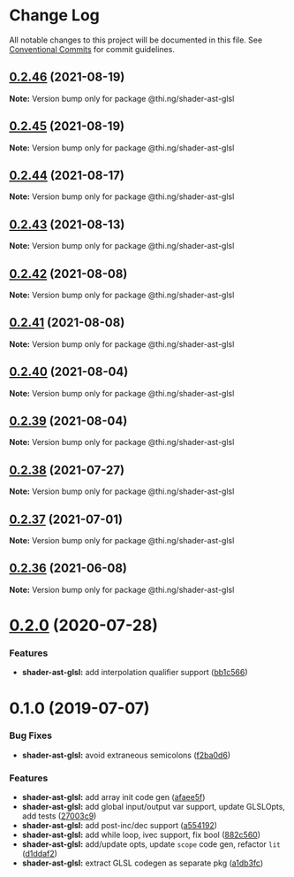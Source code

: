 # Change Log

All notable changes to this project will be documented in this file.
See [Conventional Commits](https://conventionalcommits.org) for commit guidelines.

## [0.2.46](https://github.com/thi-ng/umbrella/compare/@thi.ng/shader-ast-glsl@0.2.45...@thi.ng/shader-ast-glsl@0.2.46) (2021-08-19)

**Note:** Version bump only for package @thi.ng/shader-ast-glsl





## [0.2.45](https://github.com/thi-ng/umbrella/compare/@thi.ng/shader-ast-glsl@0.2.44...@thi.ng/shader-ast-glsl@0.2.45) (2021-08-19)

**Note:** Version bump only for package @thi.ng/shader-ast-glsl





## [0.2.44](https://github.com/thi-ng/umbrella/compare/@thi.ng/shader-ast-glsl@0.2.43...@thi.ng/shader-ast-glsl@0.2.44) (2021-08-17)

**Note:** Version bump only for package @thi.ng/shader-ast-glsl





## [0.2.43](https://github.com/thi-ng/umbrella/compare/@thi.ng/shader-ast-glsl@0.2.42...@thi.ng/shader-ast-glsl@0.2.43) (2021-08-13)

**Note:** Version bump only for package @thi.ng/shader-ast-glsl





## [0.2.42](https://github.com/thi-ng/umbrella/compare/@thi.ng/shader-ast-glsl@0.2.41...@thi.ng/shader-ast-glsl@0.2.42) (2021-08-08)

**Note:** Version bump only for package @thi.ng/shader-ast-glsl





## [0.2.41](https://github.com/thi-ng/umbrella/compare/@thi.ng/shader-ast-glsl@0.2.40...@thi.ng/shader-ast-glsl@0.2.41) (2021-08-08)

**Note:** Version bump only for package @thi.ng/shader-ast-glsl





## [0.2.40](https://github.com/thi-ng/umbrella/compare/@thi.ng/shader-ast-glsl@0.2.39...@thi.ng/shader-ast-glsl@0.2.40) (2021-08-04)

**Note:** Version bump only for package @thi.ng/shader-ast-glsl





## [0.2.39](https://github.com/thi-ng/umbrella/compare/@thi.ng/shader-ast-glsl@0.2.38...@thi.ng/shader-ast-glsl@0.2.39) (2021-08-04)

**Note:** Version bump only for package @thi.ng/shader-ast-glsl





## [0.2.38](https://github.com/thi-ng/umbrella/compare/@thi.ng/shader-ast-glsl@0.2.37...@thi.ng/shader-ast-glsl@0.2.38) (2021-07-27)

**Note:** Version bump only for package @thi.ng/shader-ast-glsl





## [0.2.37](https://github.com/thi-ng/umbrella/compare/@thi.ng/shader-ast-glsl@0.2.36...@thi.ng/shader-ast-glsl@0.2.37) (2021-07-01)

**Note:** Version bump only for package @thi.ng/shader-ast-glsl





## [0.2.36](https://github.com/thi-ng/umbrella/compare/@thi.ng/shader-ast-glsl@0.2.35...@thi.ng/shader-ast-glsl@0.2.36) (2021-06-08)

**Note:** Version bump only for package @thi.ng/shader-ast-glsl





# [0.2.0](https://github.com/thi-ng/umbrella/compare/@thi.ng/shader-ast-glsl@0.1.39...@thi.ng/shader-ast-glsl@0.2.0) (2020-07-28)


### Features

* **shader-ast-glsl:** add interpolation qualifier support ([bb1c566](https://github.com/thi-ng/umbrella/commit/bb1c56621701bd66cc56062cd258a63c64c029d2))





# 0.1.0 (2019-07-07)

### Bug Fixes

* **shader-ast-glsl:** avoid extraneous semicolons ([f2ba0d6](https://github.com/thi-ng/umbrella/commit/f2ba0d6))

### Features

* **shader-ast-glsl:** add array init code gen ([afaee5f](https://github.com/thi-ng/umbrella/commit/afaee5f))
* **shader-ast-glsl:** add global input/output var support, update GLSLOpts, add tests ([27003c9](https://github.com/thi-ng/umbrella/commit/27003c9))
* **shader-ast-glsl:** add post-inc/dec support ([a554192](https://github.com/thi-ng/umbrella/commit/a554192))
* **shader-ast-glsl:** add while loop, ivec support, fix bool ([882c560](https://github.com/thi-ng/umbrella/commit/882c560))
* **shader-ast-glsl:** add/update opts, update `scope` code gen, refactor `lit` ([d1ddaf2](https://github.com/thi-ng/umbrella/commit/d1ddaf2))
* **shader-ast-glsl:** extract GLSL codegen as separate pkg ([a1db3fc](https://github.com/thi-ng/umbrella/commit/a1db3fc))
